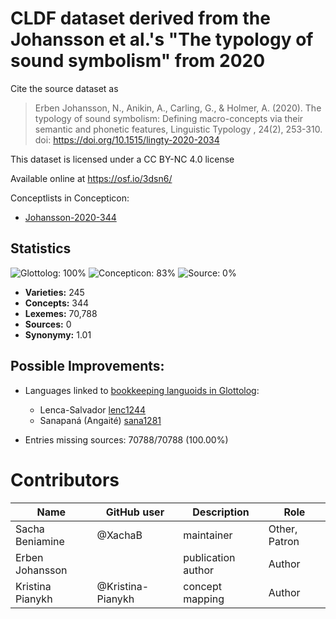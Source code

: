 # CLDF dataset derived from the Johansson et al.'s "The typology of sound symbolism" from 2020 

Cite the source dataset as

> Erben Johansson, N., Anikin, A., Carling, G., & Holmer, A. (2020). The typology of sound symbolism: Defining macro-concepts via their semantic and phonetic features, Linguistic Typology , 24(2), 253-310. doi: https://doi.org/10.1515/lingty-2020-2034

This dataset is licensed under a CC BY-NC 4.0 license

Available online at https://osf.io/3dsn6/


Conceptlists in Concepticon:
- [Johansson-2020-344](https://concepticon.clld.org/contributions/Johansson-2020-344)
## Statistics


![Glottolog: 100%](https://img.shields.io/badge/Glottolog-100%25-brightgreen.svg "Glottolog: 100%")
![Concepticon: 83%](https://img.shields.io/badge/Concepticon-83%25-yellowgreen.svg "Concepticon: 83%")
![Source: 0%](https://img.shields.io/badge/Source-0%25-red.svg "Source: 0%")

- **Varieties:** 245
- **Concepts:** 344
- **Lexemes:** 70,788
- **Sources:** 0
- **Synonymy:** 1.01

## Possible Improvements:

- Languages linked to [bookkeeping languoids in Glottolog](http://glottolog.org/glottolog/glottologinformation#bookkeepinglanguoids):
  - Lenca-Salvador [lenc1244](http://glottolog.org/resource/languoid/id/lenc1244)
  - Sanapaná (Angaité) [sana1281](http://glottolog.org/resource/languoid/id/sana1281)


- Entries missing sources: 70788/70788 (100.00%)

# Contributors

Name | GitHub user | Description| Role
--- | --- | --- | ---
Sacha Beniamine | @XachaB | maintainer | Other, Patron
Erben Johansson | | publication author | Author
Kristina Pianykh | @Kristina-Pianykh | concept mapping | Author


